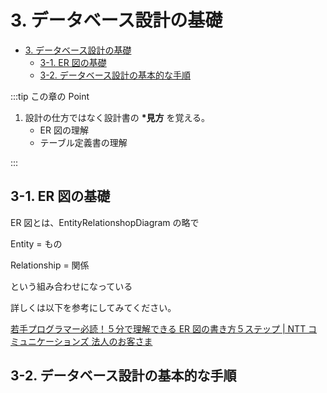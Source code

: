 # 3. データベース設計の基礎

- [3. データベース設計の基礎](#3-データベース設計の基礎)
  - [3-1. ER 図の基礎](#3-1-er-図の基礎)
  - [3-2. データベース設計の基本的な手順](#3-2-データベース設計の基本的な手順)

:::tip この章の Point

1. 設計の仕方ではなく設計書の **\*見方** を覚える。
   - ER 図の理解
   - テーブル定義書の理解

:::

## 3-1. ER 図の基礎

ER 図とは、EntityRelationshopDiagram の略で

Entity = もの

Relationship = 関係

という組み合わせになっている

詳しくは以下を参考にしてみてください。

[若手プログラマー必読！５分で理解できる ER 図の書き方５ステップ | NTT コミュニケーションズ 法人のお客さま](https://www.ntt.com/business/sdpf/knowledge/archive_50.html)

## 3-2. データベース設計の基本的な手順
